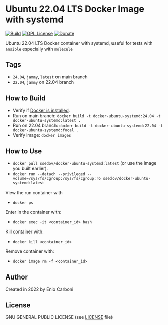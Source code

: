 # Ubuntu 22.04 LTS Docker Image with systemd

[![Build](https://github.com/ssedov/docker-ubuntu-systemd/actions/workflows/build.yml/badge.svg?branch=main)](https://github.com/ssedov/docker-ubuntu-systemd/actions/workflows/build.yml) [![GPL License](https://img.shields.io/badge/license-GPL-blue.svg)](https://www.gnu.org/licenses/) [![Donate](https://img.shields.io/badge/Donate-PayPal-green.svg)](https://www.paypal.me/ssedov)

Ubuntu 22.04 LTS Docker container with systemd, useful for tests with `ansible` especially with `molecule`

## Tags

  - `24.04`, `jammy`, `latest` on main branch
  - `22.04`, `jammy` on 22.04 branch


## How to Build

  * Verify if [Docker is installed](https://docs.docker.com/install/).
  * Run on main branch: `docker build -t docker-ubuntu-systemd:24.04 -t docker-ubuntu-systemd:latest .`
  * Run on 22.04 branch: `docker build -t docker-ubuntu-systemd:22.04 -t docker-ubuntu-systemd:focal .`
  * Verify image: `docker images`

## How to Use

  * `docker pull ssedov/docker-ubuntu-systemd:latest` (or use the image you built earlier).
  * `docker run --detach --privileged --volume=/sys/fs/cgroup:/sys/fs/cgroup:ro ssedov/docker-ubuntu-systemd:latest`

View the run container with

  * `docker ps`

Enter in the container with:

  * `docker exec -it <container_id> bash`

Kill container with:

  * `docker kill <container_id>`

Remove container with:

  * `docker image rm -f <container_id>` 

## Author

Created in 2022 by Enio Carboni

## License

GNU GENERAL PUBLIC LICENSE (see [LICENSE](LICENSE) file)

